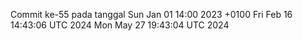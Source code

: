Commit ke-55 pada tanggal Sun Jan 01 14:00 2023 +0100
Fri Feb 16 14:43:06 UTC 2024
Mon May 27 19:43:04 UTC 2024
